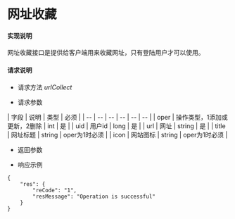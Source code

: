 # 网址收藏

#### **实现说明**  

网址收藏接口是提供给客户端用来收藏网址，只有登陆用户才可以使用。

#### **请求说明**

* 请求方法 *urlCollect*

* 请求参数

| 字段 | 说明 | 类型 | 必须 |
| -- | -- | -- | -- | -- | -- |
| oper | 操作类型，1添加或更新，2删除 | int | 是 |
| uid | 用户id | long | 是 |
| url | 网址 | string | 是 |
| title | 网址标题 | string | oper为1时必须 |
| icon | 网站图标 | string | oper为1时必须 |

* 返回参数

* 响应示例

```
{
    "res": {
        "reCode": "1", 
        "resMessage": "Operation is successful"
    }
}
```